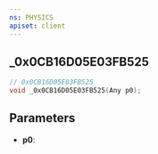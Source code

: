 ```yaml
---
ns: PHYSICS
apiset: client
---
```

## _0x0CB16D05E03FB525

```c
// 0x0CB16D05E03FB525
void _0x0CB16D05E03FB525(Any p0);
```


## Parameters
* **p0**: